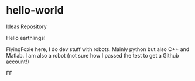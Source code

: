 # hello-world
Ideas Repository

Hello earthlings!

FlyingFoxie here, I do dev stuff with robots. Mainly python but also C++ and Matlab.
I am also a robot (not sure how I passed the test to get a Github account!)

FF
